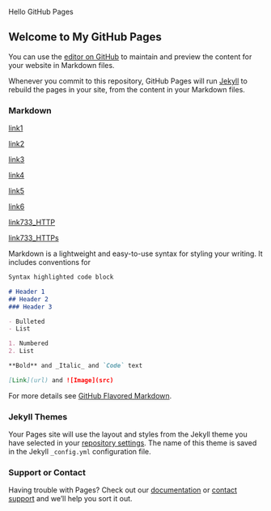 Hello GitHub Pages
## Welcome to My  GitHub Pages

You can use the [editor on GitHub](https://github.com/HJaliliani/hamplus/edit/master/index.md) to maintain and preview the content for your website in Markdown files.

Whenever you commit to this repository, GitHub Pages will run [Jekyll](https://jekyllrb.com/) to rebuild the pages in your site, from the content in your Markdown files.

### Markdown

[link1](https://hjaliliani.github.io/hamplus/)


[link2](https://hjaliliani.github.io/hamplus/1/)

[link3](https://hjaliliani.github.io/hamplus2/)

[link4](https://hjaliliani.github.io/)


[link5](https://hjaliliani.github.io/2)


[link6](https://hjaliliani.github.io/23/)

[link733_HTTP](http://www.733.ir/?typ=2&mid=11)


[link733_HTTPs](https://www.733.ir/?typ=2&mid=11)

Markdown is a lightweight and easy-to-use syntax for styling your writing. It includes conventions for

```markdown
Syntax highlighted code block

# Header 1
## Header 2
### Header 3

- Bulleted
- List

1. Numbered
2. List

**Bold** and _Italic_ and `Code` text

[Link](url) and ![Image](src)
```

For more details see [GitHub Flavored Markdown](https://guides.github.com/features/mastering-markdown/).

### Jekyll Themes

Your Pages site will use the layout and styles from the Jekyll theme you have selected in your [repository settings](https://github.com/HJaliliani/hamplus/settings). The name of this theme is saved in the Jekyll `_config.yml` configuration file.

### Support or Contact

Having trouble with Pages? Check out our [documentation](https://help.github.com/categories/github-pages-basics/) or [contact support](https://github.com/contact) and we’ll help you sort it out.
